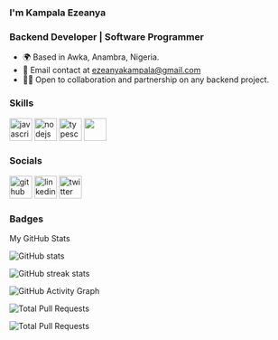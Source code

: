 ### I'm Kampala Ezeanya

### **Backend Developer | Software Programmer**
* 🌍 Based in Awka, Anambra, Nigeria.
* 📧 Email contact at ezeanyakampala@gmail.com
* 🤝🏻 Open to collaboration and partnership on any backend project.

### Skills

[<img src='https://raw.githubusercontent.com/danielcranney/readme-generator/main/public/icons/skills/javascript-colored.svg' alt='javascript' height='40'>](https://developer.mozilla.org/en-US/docs/Web/JavaScript)
[<img src='https://raw.githubusercontent.com/danielcranney/readme-generator/main/public/icons/skills/nodejs-colored.svg' alt='nodejs' height='40'>](https://nodejs.org/)
[<img src='https://raw.githubusercontent.com/danielcranney/readme-generator/main/public/icons/skills/typescript-colored.svg' alt='typescript' height='40'>](https://typescriptlang.org/)
[<img src='https://raw.githubusercontent.com/danielcranney/readme-generator/main/public/icons/skills/expressjs-colored.svg' alt=' ' height='40'>](https://expressjs.com/)

### Socials

[<img src='https://cdn.jsdelivr.net/npm/simple-icons@3.0.1/icons/github.svg' alt='github' height='40'>](https://github.com/kingkampala)  [<img src='https://cdn.jsdelivr.net/npm/simple-icons@3.0.1/icons/linkedin.svg' alt='linkedin' height='40'>](https://www.linkedin.com/in/kampala-ezeanya/)  [<img src='https://cdn.jsdelivr.net/npm/simple-icons@3.0.1/icons/twitter.svg' alt='twitter' height='40'>](https://twitter.com/kampala_10)    

### Badges

My GitHub Stats

![GitHub stats](https://github-readme-stats.vercel.app/api?username=kingkampala&show_icons=true&theme=blue-green)

![GitHub streak stats](https://github-readme-streak-stats.herokuapp.com/?user=kingkampala&show_icons=true&theme=blue-green)  

![GitHub Activity Graph](https://github-readme-activity-graph.vercel.app/graph?username=kingkampala&theme=vue)


![Total Pull Requests](https://img.shields.io/badge/dynamic/json?label=Total%20Pull%20Requests&query=%24.total_count&url=https%3A%2F%2Fapi.github.com%2Fsearch%2Fissues%3Fq%3Dtype%3Apr%2520author%3Akingkampala%2520is%3Aopen)

![Total Pull Requests](https://img.shields.io/github/issues-pr/kingkampala/dezainahub/backend?color=blue)
